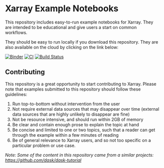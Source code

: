 Xarray Example Notebooks
========================

This repository includes easy-to-run example notebooks for Xarray.
They are intended to be educational and give users a start on common workflows.

They should be easy to run locally if you download this repository.
They are also available on the cloud by clicking on the link below:

[![Binder](https://mybinder.org/badge_logo.svg)](https://mybinder.org/v2/gh/xarray-contrib/xarray-tutorial/master?urlpath=lab)
[![CI](https://github.com/xarray-contrib/xarray-tutorial/workflows/CI/badge.svg?branch=master)](https://github.com/xarray-contrib/xarray-tutorial/actions?query=branch%3Amaster)
[![Build Status](https://travis-ci.org/xarray-contrib/xarray-tutorial.svg?branch=master)](https://travis-ci.org/xarray-contrib/xarray-tutorial)

Contributing
------------

This repository is a great opportunity to start contributing to Xarray.
Please note that examples submitted to this repository should follow these
guidelines:

1. Run top-to-bottom without intervention from the user
2. Not require external data sources that may disappear over time (external data sources that are highly unlikely to disappear are fine)
3. Not be resource intensive, and should run within 2GB of memory
4. Be clear and contain enough prose to explain the topic at hand
5. Be concise and limited to one or two topics, such that a reader can get through the example within a few minutes of reading
6. Be of general relevance to Xarray users, and so not too specific on a particular problem or use case.

*Note: Some of the content in this repository came from a similar projects: https://github.com/dask/dask-tutorial*

